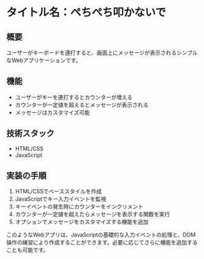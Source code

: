 # タイトル名：ぺちぺち叩かないで

## 概要
ユーザーがキーボードを連打すると、画面上にメッセージが表示されるシンプルなWebアプリケーションです。

## 機能
- ユーザーがキーを連打するとカウンターが増える
- カウンターが一定値を超えるとメッセージが表示される
- メッセージはカスタマイズ可能

## 技術スタック
- HTML/CSS
- JavaScript

## 実装の手順
1. HTML/CSSでベーススタイルを作成
2. JavaScriptでキー入力イベントを監視
3. キーイベントの発生時にカウンターをインクリメント
4. カウンターが一定値を超えたらメッセージを表示する関数を実行
5. オプションでメッセージをカスタマイズする機能を追加

このようなWebアプリは、JavaScriptの基礎的な入力イベントの処理と、DOM操作の練習により作成することができます。必要に応じてさらに機能を追加することも可能です。
